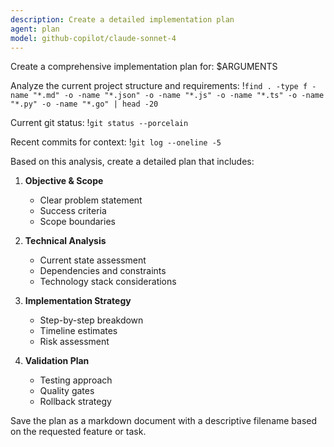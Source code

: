 ```yaml
---
description: Create a detailed implementation plan
agent: plan
model: github-copilot/claude-sonnet-4
---
```


Create a comprehensive implementation plan for: $ARGUMENTS

Analyze the current project structure and requirements:
!`find . -type f -name "*.md" -o -name "*.json" -o -name "*.js" -o -name "*.ts" -o -name "*.py" -o -name "*.go" | head -20`

Current git status:
!`git status --porcelain`

Recent commits for context:
!`git log --oneline -5`

Based on this analysis, create a detailed plan that includes:

1. **Objective & Scope**
   - Clear problem statement
   - Success criteria
   - Scope boundaries

2. **Technical Analysis**
   - Current state assessment
   - Dependencies and constraints
   - Technology stack considerations

3. **Implementation Strategy**
   - Step-by-step breakdown
   - Timeline estimates
   - Risk assessment

4. **Validation Plan**
   - Testing approach
   - Quality gates
   - Rollback strategy

Save the plan as a markdown document with a descriptive filename based on the requested feature or task.
